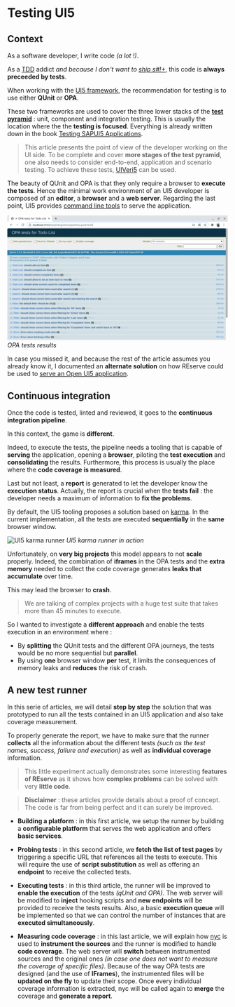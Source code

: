 # Testing UI5

## Context

As a software developer, I write code *(a lot !)*.

As a [TDD](https://en.wikipedia.org/wiki/Test-driven_development) addict *and because I don't want to [ship s#!+](https://www.artima.com/weblogs/viewpost.jsp?thread=7588)*, this code is **always preceeded by tests**.

When working with the [UI5 framework](https://openui5.org/), the recommendation for testing is to use either **QUnit** or **OPA**.

These two frameworks are used to cover the three lower stacks of the [**test pyramid**](https://martinfowler.com/articles/practical-test-pyramid.html) : unit, component and integration testing. This is usually the location where the the **testing is focused**. Everything is already written down in the book [Testing SAPUI5 Applications](https://www.sap-press.com/testing-sapui5-applications_5056/).

> This article presents the point of view of the developer working on the UI side. To be complete and cover **more stages of the test pyramid**, one also needs to consider end-to-end, application and scenario testing. To achieve these tests, [UIVeri5](https://github.com/SAP/ui5-uiveri5) can be used.

The beauty of QUnit and OPA is that they only require a browser to **execute the tests**. Hence the minimal work environment of an UI5 developer is composed of an **editor**, a **browser** and a **web server**. Regarding the last point, UI5 provides [command line tools](https://sap.github.io/ui5-tooling/pages/CLI/) to serve the application.

![OPA tests](OPA%20tests.png)
*OPA tests results*

In case you missed it, and because the rest of the article assumes you already know it, I documented an **alternate solution** on how REserve could be used to [serve an Open UI5 application](../openui5.md).

## Continuous integration

Once the code is tested, linted and reviewed, it goes to the **continuous integration pipeline**.

In this context, the game is **different**.

Indeed, to execute the tests, the pipeline needs a tooling that is capable of **serving** the application, opening a **browser**, piloting the **test execution** and **consolidating** the results. Furthermore, this process is usually the place where the **code coverage is measured**.

Last but not least, a **report** is generated to let the developer know the **execution status**. Actually, the report is crucial when the **tests fail** : the developer needs a maximum of information to **fix the problems**.

By default, the UI5 tooling proposes a solution based on [karma](https://karma-runner.github.io/latest/index.html). In the current implementation, all the tests are executed **sequentially** in the **same** browser window.

![UI5 karma runner](UI5%20karma20runner.png)
*UI5 karma runner in action*

Unfortunately, on **very big projects** this model appears to not **scale** properly. Indeed, the combination of **iframes** in the OPA tests and the **extra memory** needed to collect the code coverage generates **leaks that accumulate** over time.

This may lead the browser to **crash**.

> We are talking of complex projects with a huge test suite that takes more than 45 minutes to execute.

So I wanted to investigate a **different approach** and enable the tests execution in an environment where :
- By **splitting** the QUnit tests and the different OPA journeys, the tests would be no more sequential but **parallel**. 
- By using **one** browser window **per** test, it limits the consequences of memory leaks and **reduces** the risk of crash.

## A new test runner

In this serie of articles, we will detail **step by step** the solution that was prototyped to run all the tests contained in an UI5 application and also take coverage measurement.

To properly generate the report, we have to make sure that the runner **collects** all the information about the different tests *(such as the test names, success, failure and execution)* as well as **individual coverage** information.

> This little experiment actually demonstrates some interesting **features of REserve** as it shows how **complex problems** can be solved with very **little code**.

> **Disclaimer** : these articles provide details about a proof of concept. The code is far from being perfect and it can surely be improved.

* **Building a platform** : in this first article, we setup the runner by building a **configurable platform** that serves the web application and offers **basic services**.

* **Probing tests** : in this second article, we **fetch the list of test pages** by triggering a specific URL that references all the tests to execute. This will require the use of **script substitution** as well as offering an **endpoint** to receive the collected tests.

* **Executing tests** : in this third article, the runner will be improved to **enable the execution** of the tests *(qUnit and OPA)*. The web server will be modified to **inject** hooking scripts and **new endpoints** will be provided to receive the tests results. Also, a basic **execution queue** will be implemented so that we can control the number of instances that are **executed simultaneously**.

* **Measuring code coverage** : in this last article, we will explain how [nyc](https://www.npmjs.com/package/nyc) is used to **instrument the sources** and the runner is modified to handle **code coverage**. The web server will **switch** between instrumented sources and the original ones *(in case one does not want to measure the coverage of specific files)*. Because of the way OPA tests are designed (and the use of **IFrames**), the instrumented files will be **updated on the fly** to update their scope. Once every individual coverage information is extracted, nyc will be called again to **merge** the coverage and **generate a report**.
